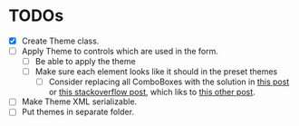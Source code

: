 # TODOs

- [x] Create Theme class.
- [ ] Apply Theme to controls which are used in the form.
  - [ ] Be able to apply the theme
  - [ ] Make sure each element looks like it should in the preset themes
    - [ ] Consider replacing all ComboBoxes with the solution in [this post](https://social.msdn.microsoft.com/Forums/en-US/5d65f987-834c-465f-a944-622831d4cfb0/resize-the-combobox-arrow?forum=winformsdesigner) or [this stackoverflow post](https://stackoverflow.com/questions/52541869/change-combobox-border-outline-color), which liks to [this other post](https://stackoverflow.com/questions/34877280/change-combobox-border-color-in-windows-forms/34886006#34886006).
- [ ] Make Theme XML serializable.
- [ ] Put themes in separate folder.
